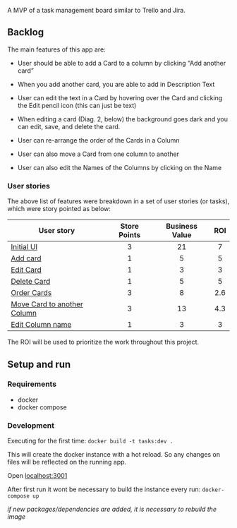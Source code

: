 A MVP of a task management board similar to Trello and Jira.

## Backlog

The main features of this app are:

- User should be able to add a Card to a column by clicking “Add another card”
- When you add another card, you are able to add in Description Text
- User can edit the text in a Card by hovering over the Card and clicking the Edit pencil
icon (this can just be text)
- When editing a card (Diag. 2, below) the background goes dark and you can edit,
save, and delete the card.

- User can re-arrange the order of the Cards in a Column
- User can also move a Card from one column to another
- User can also edit the Names of the Columns by clicking on the Name

### User stories

The above list of features were breakdown in a set of user stories (or tasks), which were story pointed as below:

| User story | Store Points | Business Value | ROI |
| ---------- | :----------: | :------------: | :------: |
| [Initial UI](https://github.com/landim/task-management-board/issues/1) | 3 | 21 | 7 |
| [Add card](https://github.com/landim/task-management-board/issues/2) | 1 | 5 | 5 |
| [Edit Card](https://github.com/landim/task-management-board/issues/3) | 1 | 3 | 3 |
| [Delete Card](https://github.com/landim/task-management-board/issues/4) | 1 | 5 | 5 |
| [Order Cards](https://github.com/landim/task-management-board/issues/5) | 3 | 8 | 2.6 |
| [Move Card to another Column](https://github.com/landim/task-management-board/issues/6) | 3 | 13 | 4.3 |
| [Edit Column name](https://github.com/landim/task-management-board/issues/7) | 1 | 3 | 3|

The ROI will be used to prioritize the work throughout this project.


## Setup and run

### Requirements

- docker
- docker compose

### Development

Executing for the first time:
`docker build -t tasks:dev .`

This will create the docker instance with a hot reload. So any changes on files will be reflected on the running app.

Open [localhost:3001](http://localhost:3001)

After first run it wont be necessary to build the instance every run:
`docker-compose up`

*if new packages/dependencies are added, it is necessary to rebuild the image*


